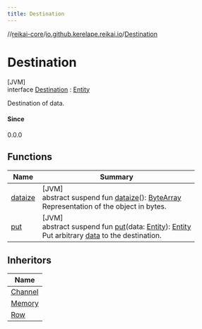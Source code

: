```yaml
---
title: Destination
---
```

//[reikai-core](../../../index.html)/[io.github.kerelape.reikai.io](../index.html)/[Destination](index.html)



# Destination



[JVM]\
interface [Destination](index.html) : [Entity](../../io.github.kerelape.reikai.core/-entity/index.html)

Destination of data.



#### Since



0.0.0



## Functions


| Name | Summary |
|---|---|
| [dataize](../../io.github.kerelape.reikai.core/-entity/dataize.html) | [JVM]<br>abstract suspend fun [dataize](../../io.github.kerelape.reikai.core/-entity/dataize.html)(): [ByteArray](https://kotlinlang.org/api/latest/jvm/stdlib/kotlin/-byte-array/index.html)<br>Representation of the object in bytes. |
| [put](put.html) | [JVM]<br>abstract suspend fun [put](put.html)(data: [Entity](../../io.github.kerelape.reikai.core/-entity/index.html)): [Entity](../../io.github.kerelape.reikai.core/-entity/index.html)<br>Put arbitrary [data](put.html) to the destination. |


## Inheritors


| Name |
|---|
| [Channel](../-channel/index.html) |
| [Memory](../-memory/index.html) |
| [Row](../-row/index.html) |


